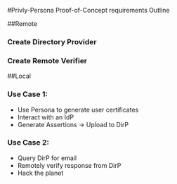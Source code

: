 #Privly-Persona Proof-of-Concept requirements Outline

##Remote
### Create Directory Provider
### Create Remote Verifier

##Local
### Use Case 1:
*    Use Persona to generate user certificates
*    Interact with an IdP
*    Generate Assertions -> Upload to DirP
### Use Case 2:
*    Query DirP for email
*    Remotely verify response from DirP
*    Hack the planet
